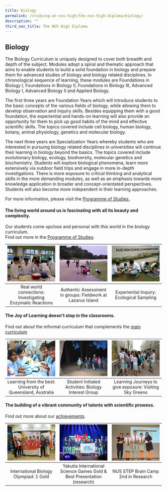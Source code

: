 ```yaml
---
title: Biology
permalink: /studying-at-nus-high/the-nus-high-diploma/biology/
description: ""
third_nav_title: The NUS High Diploma
---
```

## Biology

The Biology Curriculum is uniquely designed to cover both breadth and depth of the subject. Modules adopt a spiral and thematic approach that aims to enable students to build a solid foundation in biology and prepare them for advanced studies of biology and biology related disciplines. In chronological sequence of learning, these modules are Foundations in Biology I, Foundations in Biology II, Foundations in Biology III, Advanced Biology I, Advanced Biology II and Applied Biology.&nbsp;&nbsp;

The first three years are Foundation Years which will introduce students to the basic concepts of the various fields of biology, while allowing them  to develop observation and inquiry skills. Besides equipping them with a good foundation, the experiential and hands-on learning will also provide an opportunity for them to pick up good habits of the mind and effective scientific skills. The topics covered include cell biology, human biology, botany, animal physiology, genetics and molecular biology.&nbsp;&nbsp;

The next three years are Specialization Years whereby students who are interested in pursuing biology related disciplines in universities will continue their learning in biology beyond the basics. The topics covered include evolutionary biology, ecology, biodiversity, molecular genetics and biochemistry. Students will explore biological phenomena, learn more extensively via outdoor field trips and engage in more in-depth investigations. There is more exposure to critical thinking and analytical skills in the more demanding modules, as well as an emphasis towards more knowledge application in broader and concept-orientated perspectives. Students will also become more independent in their learning approaches.&nbsp;

For more information, please visit the <a href="/studying-at-nus-high/the-nus-high-diploma/programme-of-studies/">Programme of Studies </a> .

#### The **living world** around us is fascinating with all its beauty and complexity.<br>
Our students come upclose and personal with this world in the biology curriculum.<br>
Find out more in the <a href="/studying-at-nus-high/the-nus-high-diploma/programme-of-studies/">Programme of Studies</a>.<br>

<table>
	<thead>
		<tr>
			<th style="width: 33%; align: center">
				<a href="/biology/wonderment-in-the-classroom/">
					<img src="/images/Biology/bio Photo 1.jpg" style="max-height:100%; max-width:100%"></a>
			</th>
			<th style="width: 33%; align: center">
				<a href="/biology/wonderment-in-the-classroom/">
					<img src="/images/Biology/bio Photo 2.jpg" style="max-height:100%; max-width:100%">
				</a>
			</th>
			<th style="width: 33%; align: center">
				<a href="/biology/wonderment-in-the-classroom/">
					<img src="/images/Biology/bio Photo 3.jpg" style="max-height:100%; max-width:100%">
				</a>
			</th>
		</tr>
	</thead>
	<tbody>
		<tr>
			<td style="text-align:center"> 
				Real world connections:  
				Investigating Enzymatic Reactions
			</td>
			<td style="text-align:center">
				Authentic Assessment in groups:
				Fieldwork at Lazarus Island 
			</td>
			<td style="text-align:center"> 
				Experiential Inquiry:
				Ecological Sampling 
			</td>
		</tr>
	</tbody>
</table>

#### The Joy of Learning doesn't stop in the classrooms.<br>
Find out about the informal curriculum that complements the [main curriculum](/biology/beyond-the-classroom/)
<table>
	<thead>
		<tr>
			<th style="width: 33%; align: center">
				<a href="/biology/beyond-the-classroom/">
					<img src="/images/Biology/bio Photo 4.jpg" style="max-height:100%; max-width:100%">
				</a>
			</th>
			<th style="width: 33%; align: center">
				<a href="/biology/beyond-the-classroom/">
					<img src="/images/Biology/bio Photo 5.jpg" style="max-height:100%; max-width:100%">
				</a>
			</th>
			<th style="width: 33%; align: center">
				<a href="/biology/beyond-the-classroom/">
					<img src="/images/Biology/bio Photo 6.jpg" style="max-height:100%; max-width:100%">
				</a>
			</th>
		</tr>
	</thead>
	<tbody>
		<tr>
			<td style="text-align:center"> 
				Learning from the best:  
				University of Queensland, Australia
			</td>
			<td style="text-align:center">
				Student Initiated Activities:
				Biology Interest Group
			</td>
			<td style="text-align:center"> 
				Learning Journeys to give exposure:
				Visiting Sky Greens 
			</td>
		</tr>
	</tbody>
</table>

#### The building of a vibrant community of talents with scientific prowess.<br>
Find out more about our [achievements](/our-dna/achievements/2019/).
	
<table>
	<thead>
		<tr>
			<th style="width: 33%; align: center">
				<a href="/our-dna/achievements/2022/">
					<img src="/images/Biology/bio Photo 7.jpg" style="max-height:100%; max-width:100%">
				</a>
			</th>
			<th style="width: 33%; align: center">
				<a href="/our-dna/achievements/2022/">
					<img src="/images/Biology/bio Photo 8.jpg" style="max-height:100%; max-width:100%">
				</a>
			</th>
			<th style="width: 33%; align: center">
				<a href="/our-dna/achievements/2022/">
					<img src="/images/Biology/bio Photo 9.jpg" style="max-height:100%; max-width:100%">
				</a>
			</th>
		</tr>
	</thead>
	<tbody>
		<tr>
			<td style="text-align:center"> 
				International Biology Olympiad:  
				1 Gold
			</td>
			<td style="text-align:center">
				Yakutia International  
Science Games  
Gold &amp; Best Presentation (research)
			</td>
			<td style="text-align:center"> 
				NUS STEP Brain Camp  
2nd in Research 
			</td>
		</tr>
	</tbody>
</table>